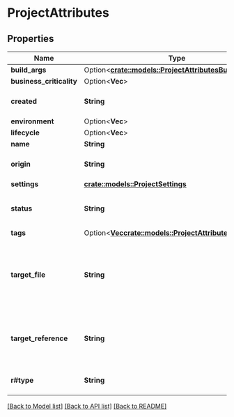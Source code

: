 # ProjectAttributes

## Properties

Name | Type | Description | Notes
------------ | ------------- | ------------- | -------------
**build_args** | Option<[**crate::models::ProjectAttributesBuildArgs**](ProjectAttributes_build_args.md)> |  | [optional]
**business_criticality** | Option<**Vec<String>**> |  | [optional]
**created** | **String** | The date that the project was created on | 
**environment** | Option<**Vec<String>**> |  | [optional]
**lifecycle** | Option<**Vec<String>**> |  | [optional]
**name** | **String** | Project name. | 
**origin** | **String** | The origin the project was added from. | 
**settings** | [**crate::models::ProjectSettings**](ProjectSettings.md) |  | 
**status** | **String** | Describes if a project is currently monitored or it is de-activated. | 
**tags** | Option<[**Vec<crate::models::ProjectAttributesTagsInner>**](ProjectAttributes_tags_inner.md)> |  | [optional]
**target_file** | **String** | Path within the target to identify a specific file/directory/image etc. when scanning just part  of the target, and not the entity. | 
**target_reference** | **String** | The additional information required to resolve which revision of the resource should be scanned. | 
**r#type** | **String** | The package manager of the project. | 

[[Back to Model list]](../README.md#documentation-for-models) [[Back to API list]](../README.md#documentation-for-api-endpoints) [[Back to README]](../README.md)


